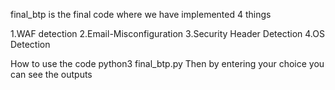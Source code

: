 final_btp is the final code where we have implemented 4 things

1.WAF detection
2.Email-Misconfiguration
3.Security Header Detection
4.OS Detection



How to use the code
      python3 final_btp.py
      Then by entering your choice you can see the outputs 
      
